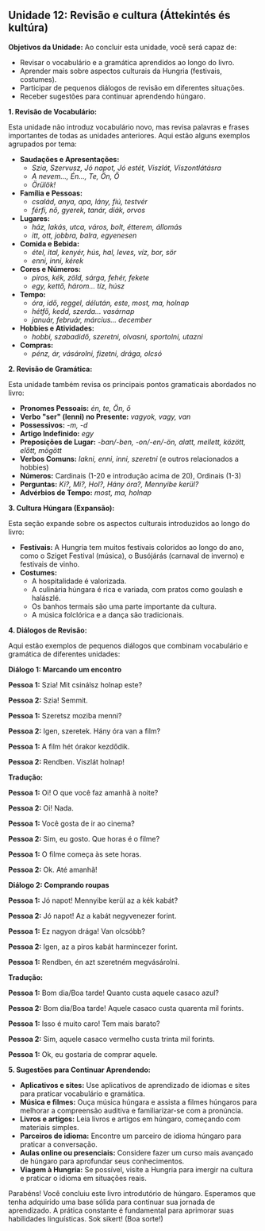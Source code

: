 ## Unidade 12: Revisão e cultura (Áttekintés és kultúra)

**Objetivos da Unidade:** Ao concluir esta unidade, você será capaz de:

* Revisar o vocabulário e a gramática aprendidos ao longo do livro.
* Aprender mais sobre aspectos culturais da Hungria (festivais, costumes).
* Participar de pequenos diálogos de revisão em diferentes situações.
* Receber sugestões para continuar aprendendo húngaro.

**1. Revisão de Vocabulário:**

Esta unidade não introduz vocabulário novo, mas revisa palavras e frases importantes de todas as unidades anteriores. Aqui estão alguns exemplos agrupados por tema:

* **Saudações e Apresentações:**
    * *Szia, Szervusz, Jó napot, Jó estét, Viszlát, Viszontlátásra*
    * *A nevem…, Én…, Te, Ön, Ő*
    * *Örülök!*
* **Família e Pessoas:**
    * *család, anya, apa, lány, fiú, testvér*
    * *férfi, nő, gyerek, tanár, diák, orvos*
* **Lugares:**
    * *ház, lakás, utca, város, bolt, étterem, állomás*
    * *itt, ott, jobbra, balra, egyenesen*
* **Comida e Bebida:**
    * *étel, ital, kenyér, hús, hal, leves, víz, bor, sör*
    * *enni, inni, kérek*
* **Cores e Números:**
    * *piros, kék, zöld, sárga, fehér, fekete*
    * *egy, kettő, három… tíz, húsz*
* **Tempo:**
    * *óra, idő, reggel, délután, este, most, ma, holnap*
    * *hétfő, kedd, szerda… vasárnap*
    * *január, február, március… december*
* **Hobbies e Atividades:**
    * *hobbi, szabadidő, szeretni, olvasni, sportolni, utazni*
* **Compras:**
    * *pénz, ár, vásárolni, fizetni, drága, olcsó*

**2. Revisão de Gramática:**

Esta unidade também revisa os principais pontos gramaticais abordados no livro:

* **Pronomes Pessoais:** *én, te, Ön, ő*
* **Verbo "ser" (lenni) no Presente:** *vagyok, vagy, van*
* **Possessivos:** *-m, -d*
* **Artigo Indefinido:** *egy*
* **Preposições de Lugar:** *-ban/-ben, -on/-en/-ön, alatt, mellett, között, előtt, mögött*
* **Verbos Comuns:** *lakni, enni, inni, szeretni* (e outros relacionados a hobbies)
* **Números:** Cardinais (1-20 e introdução acima de 20), Ordinais (1-3)
* **Perguntas:** *Ki?, Mi?, Hol?, Hány óra?, Mennyibe kerül?*
* **Advérbios de Tempo:** *most, ma, holnap*

**3. Cultura Húngara (Expansão):**

Esta seção expande sobre os aspectos culturais introduzidos ao longo do livro:

* **Festivais:** A Hungria tem muitos festivais coloridos ao longo do ano, como o Sziget Festival (música), o Busójárás (carnaval de inverno) e festivais de vinho.
* **Costumes:**
    * A hospitalidade é valorizada.
    * A culinária húngara é rica e variada, com pratos como goulash e halászlé.
    * Os banhos termais são uma parte importante da cultura.
    * A música folclórica e a dança são tradicionais.

**4. Diálogos de Revisão:**

Aqui estão exemplos de pequenos diálogos que combinam vocabulário e gramática de diferentes unidades:

**Diálogo 1: Marcando um encontro**

**Pessoa 1:** Szia! Mit csinálsz holnap este?

**Pessoa 2:** Szia! Semmit.

**Pessoa 1:** Szeretsz moziba menni?

**Pessoa 2:** Igen, szeretek. Hány óra van a film?

**Pessoa 1:** A film hét órakor kezdődik.

**Pessoa 2:** Rendben. Viszlát holnap!

**Tradução:**

**Pessoa 1:** Oi! O que você faz amanhã à noite?

**Pessoa 2:** Oi! Nada.

**Pessoa 1:** Você gosta de ir ao cinema?

**Pessoa 2:** Sim, eu gosto. Que horas é o filme?

**Pessoa 1:** O filme começa às sete horas.

**Pessoa 2:** Ok. Até amanhã!

**Diálogo 2: Comprando roupas**

**Pessoa 1:** Jó napot! Mennyibe kerül az a kék kabát?

**Pessoa 2:** Jó napot! Az a kabát negyvenezer forint.

**Pessoa 1:** Ez nagyon drága! Van olcsóbb?

**Pessoa 2:** Igen, az a piros kabát harmincezer forint.

**Pessoa 1:** Rendben, én azt szeretném megvásárolni.

**Tradução:**

**Pessoa 1:** Bom dia/Boa tarde! Quanto custa aquele casaco azul?

**Pessoa 2:** Bom dia/Boa tarde! Aquele casaco custa quarenta mil forints.

**Pessoa 1:** Isso é muito caro! Tem mais barato?

**Pessoa 2:** Sim, aquele casaco vermelho custa trinta mil forints.

**Pessoa 1:** Ok, eu gostaria de comprar aquele.

**5. Sugestões para Continuar Aprendendo:**

* **Aplicativos e sites:** Use aplicativos de aprendizado de idiomas e sites para praticar vocabulário e gramática.
* **Música e filmes:** Ouça música húngara e assista a filmes húngaros para melhorar a compreensão auditiva e familiarizar-se com a pronúncia.
* **Livros e artigos:** Leia livros e artigos em húngaro, começando com materiais simples.
* **Parceiros de idioma:** Encontre um parceiro de idioma húngaro para praticar a conversação.
* **Aulas online ou presenciais:** Considere fazer um curso mais avançado de húngaro para aprofundar seus conhecimentos.
* **Viagem à Hungria:** Se possível, visite a Hungria para imergir na cultura e praticar o idioma em situações reais.

Parabéns! Você concluiu este livro introdutório de húngaro. Esperamos que tenha adquirido uma base sólida para continuar sua jornada de aprendizado. A prática constante é fundamental para aprimorar suas habilidades linguísticas. Sok sikert! (Boa sorte!)
